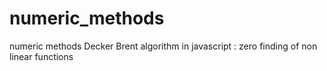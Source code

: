 # numeric_methods
numeric methods
Decker Brent algorithm in javascript : zero finding of non linear functions
